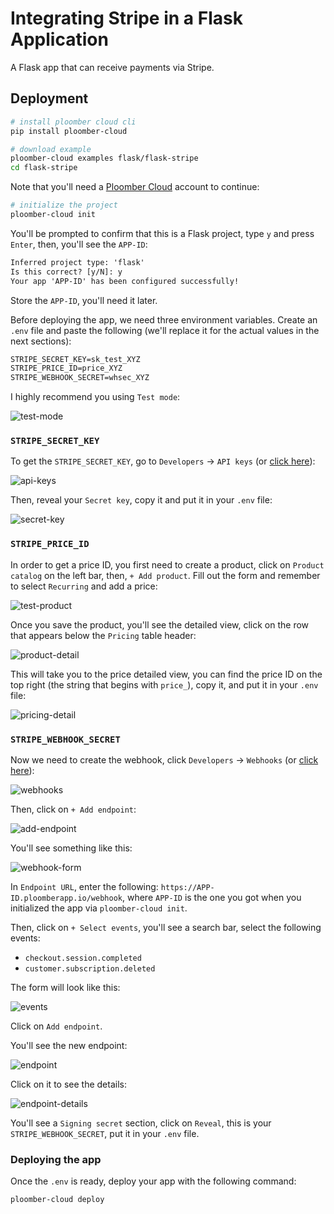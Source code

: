 # Integrating Stripe in a Flask Application

A Flask app that can receive payments via Stripe.

## Deployment

```sh
# install ploomber cloud cli
pip install ploomber-cloud

# download example
ploomber-cloud examples flask/flask-stripe
cd flask-stripe
```

Note that you'll need a [Ploomber Cloud](https://www.platform.ploomber.io/register) account
to continue:

```sh
# initialize the project
ploomber-cloud init
```

You'll be prompted to confirm that this is a Flask project, type `y` and press `Enter`,
then, you'll see the `APP-ID`:

```txt
Inferred project type: 'flask'
Is this correct? [y/N]: y
Your app 'APP-ID' has been configured successfully!
```

Store the `APP-ID`, you'll need it later.

Before deploying the app, we need three environment variables. Create
an `.env` file and paste the following (we'll replace it for the
actual values in the next sections):

```txt
STRIPE_SECRET_KEY=sk_test_XYZ
STRIPE_PRICE_ID=price_XYZ
STRIPE_WEBHOOK_SECRET=whsec_XYZ
```

I highly recommend you using `Test mode`:

![test-mode](image.png)

### `STRIPE_SECRET_KEY`

To get the `STRIPE_SECRET_KEY`, go to `Developers` -> `API keys` (or
[click here](https://dashboard.stripe.com/test/apikeys)):

![api-keys](image-1.png)

Then, reveal your `Secret key`, copy it and put it in your `.env` file:

![secret-key](image-2.png)

### `STRIPE_PRICE_ID`

In order to get a price ID, you first need to create a product, click on `Product catalog`
on the left bar, then, `+ Add product`. Fill out the form and remember to select `Recurring` and add a price:

![test-product](image-3.png)

Once you save the product, you'll see the detailed view, click on the row that appears below the `Pricing` table header:

![product-detail](image-4.png)

This will take you to the price detailed view, you can find the price ID on the top right (the string that begins with `price_`), copy it, and put it in your `.env` file:

![pricing-detail](image-5.png)

### `STRIPE_WEBHOOK_SECRET`

Now we need to create the webhook, click `Developers` -> `Webhooks` (or [click here](https://dashboard.stripe.com/test/webhooks)):

![webhooks](image-6.png)

Then, click on `+ Add endpoint`:

![add-endpoint](image-7.png)

You'll see something like this:

![webhook-form](image-8.png)

In `Endpoint URL`, enter the following: `https://APP-ID.ploomberapp.io/webhook`, where
`APP-ID` is the one you got when you initialized the app via `ploomber-cloud init`.

Then, click on `+ Select events`, you'll see a search bar, select the following events:

- `checkout.session.completed`
- `customer.subscription.deleted`

The form will look like this:

![events](image-9.png)

Click on `Add endpoint`.

You'll see the new endpoint:

![endpoint](image-10.png)

Click on it to see the details:

![endpoint-details](image-11.png)

You'll see a `Signing secret` section, click on `Reveal`, this is your `STRIPE_WEBHOOK_SECRET`, put it in your `.env` file.

### Deploying the app

Once the `.env` is ready, deploy your app with the following command:

```sh
ploomber-cloud deploy
```
